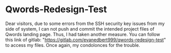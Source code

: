 # Qwords-Redesign-Test

Dear visitors, due to some errors from the SSH security key issues from my side of system, I can not push and commit the intended project files of Qwords landing page. Thus, I had taken another measure. You can follow this link of gitlab: "https://gitlab.com/evanedbert999/qwords-redesign-test" to access my files. Once again, my condolonces for the trouble.
